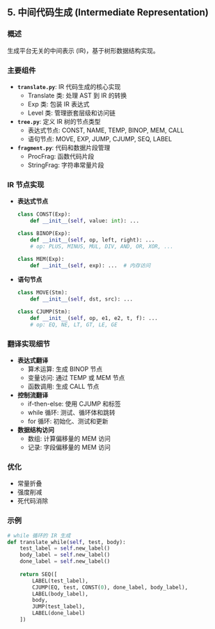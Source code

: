 ## 5. 中间代码生成 (Intermediate Representation)

### 概述
生成平台无关的中间表示 (IR)，基于树形数据结构实现。

### 主要组件
- **`translate.py`**: IR 代码生成的核心实现
    - Translate 类: 处理 AST 到 IR 的转换
    - Exp 类: 包装 IR 表达式
    - Level 类: 管理嵌套层级和访问链
- **`tree.py`**: 定义 IR 树的节点类型
    - 表达式节点: CONST, NAME, TEMP, BINOP, MEM, CALL
    - 语句节点: MOVE, EXP, JUMP, CJUMP, SEQ, LABEL
- **`fragment.py`**: 代码和数据片段管理
    - ProcFrag: 函数代码片段
    - StringFrag: 字符串常量片段

### IR 节点实现
- **表达式节点**
    ```python
    class CONST(Exp):
        def __init__(self, value: int): ...
    
    class BINOP(Exp):
        def __init__(self, op, left, right): ...
        # op: PLUS, MINUS, MUL, DIV, AND, OR, XOR, ...
    
    class MEM(Exp):
        def __init__(self, exp): ...  # 内存访问
    ```
- **语句节点**
    ```python
    class MOVE(Stm):
        def __init__(self, dst, src): ...
    
    class CJUMP(Stm):
        def __init__(self, op, e1, e2, t, f): ...
        # op: EQ, NE, LT, GT, LE, GE
    ```

### 翻译实现细节
- **表达式翻译**
    - 算术运算: 生成 BINOP 节点
    - 变量访问: 通过 TEMP 或 MEM 节点
    - 函数调用: 生成 CALL 节点
- **控制流翻译**
    - if-then-else: 使用 CJUMP 和标签
    - while 循环: 测试、循环体和跳转
    - for 循环: 初始化、测试和更新
- **数据结构访问**
    - 数组: 计算偏移量的 MEM 访问
    - 记录: 字段偏移量的 MEM 访问

### 优化
- 常量折叠
- 强度削减
- 死代码消除

### 示例
```python
# while 循环的 IR 生成
def translate_while(self, test, body):
    test_label = self.new_label()
    body_label = self.new_label()
    done_label = self.new_label()
    
    return SEQ([
        LABEL(test_label),
        CJUMP(EQ, test, CONST(0), done_label, body_label),
        LABEL(body_label),
        body,
        JUMP(test_label),
        LABEL(done_label)
    ])
```

